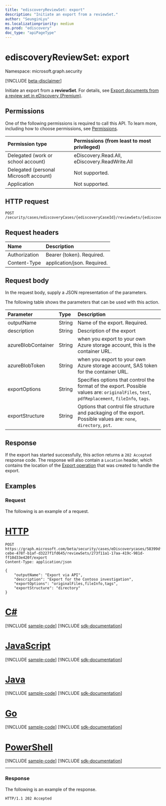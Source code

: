 ```yaml
---
title: "ediscoveryReviewSet: export"
description: "Initiate an export from a reviewSet."
author: "SeunginLyu"
ms.localizationpriority: medium
ms.prod: "ediscovery"
doc_type: "apiPageType"
---
```


# ediscoveryReviewSet: export
Namespace: microsoft.graph.security

[!INCLUDE [beta-disclaimer](../../includes/beta-disclaimer.md)]

Initiate an export from a **reviewSet**.  For details, see [Export documents from a review set in eDiscovery (Premium)](/microsoft-365/compliance/export-documents-from-review-set).


## Permissions
One of the following permissions is required to call this API. To learn more, including how to choose permissions, see [Permissions](/graph/permissions-reference).

|Permission type|Permissions (from least to most privileged)|
|:---|:---|
|Delegated (work or school account)|eDiscovery.Read.All, eDiscovery.ReadWrite.All|
|Delegated (personal Microsoft account)|Not supported.|
|Application|Not supported.|

## HTTP request

<!-- {
  "blockType": "ignored"
}
-->
``` http
POST /security/cases/ediscoveryCases/{ediscoveryCaseId}/reviewSets/{ediscoveryReviewSetId}/export
```

## Request headers
|Name|Description|
|:---|:---|
|Authorization|Bearer {token}. Required.|
|Content-Type|application/json. Required.|

## Request body
In the request body, supply a JSON representation of the parameters.

The following table shows the parameters that can be used with this action.

|Parameter|Type|Description|
|:---|:---|:---|
|outputName|String| Name of the export. Required. |
|description|String| Description of the export |
|azureBlobContainer|String| when you export to your own Azure storage account, this is the container URL. |
|azureBlobToken|String| when you export to your own Azure storage account, SAS token for the container URL. |
|exportOptions|String|Specifies options that control the format of the export. Possible values are: `originalFiles`, `text`, `pdfReplacement`, `fileInfo`, `tags`.|
|exportStructure|String| Options that control file structure and packaging of the export. Possible values are: `none`, `directory`, `pst`.|
## Response

If the export has started successfully, this action returns a `202 Accepted` response code. The response will also contain a `Location` header, which contains the location of the [Export operation](../resources/security-ediscoveryexportoperation.md) that was created to handle the export.

## Examples

### Request
The following is an example of a request.

# [HTTP](#tab/http)
<!-- {
  "blockType": "request",
  "name": "ediscoveryreviewsetthis.export"
}
-->
``` http
POST https://graph.microsoft.com/beta/security/cases/eDiscoverycases/58399dff-cebe-478f-b1af-d3227f1fd645/reviewSets/273f11a1-17aa-419c-981d-ff10d33e420f/export
Content-Type: application/json

{
    "outputName": "Export via API",
    "description": "Export for the Contoso investigation",
    "exportOptions": "originalFiles,fileInfo,tags",
    "exportStructure": "directory"
}
```
# [C#](#tab/csharp)
[!INCLUDE [sample-code](../includes/snippets/csharp/ediscoveryreviewsetthisexport-csharp-snippets.md)]
[!INCLUDE [sdk-documentation](../includes/snippets/snippets-sdk-documentation-link.md)]

# [JavaScript](#tab/javascript)
[!INCLUDE [sample-code](../includes/snippets/javascript/ediscoveryreviewsetthisexport-javascript-snippets.md)]
[!INCLUDE [sdk-documentation](../includes/snippets/snippets-sdk-documentation-link.md)]

# [Java](#tab/java)
[!INCLUDE [sample-code](../includes/snippets/java/ediscoveryreviewsetthisexport-java-snippets.md)]
[!INCLUDE [sdk-documentation](../includes/snippets/snippets-sdk-documentation-link.md)]

# [Go](#tab/go)
[!INCLUDE [sample-code](../includes/snippets/go/ediscoveryreviewsetthisexport-go-snippets.md)]
[!INCLUDE [sdk-documentation](../includes/snippets/snippets-sdk-documentation-link.md)]

# [PowerShell](#tab/powershell)
[!INCLUDE [sample-code](../includes/snippets/powershell/ediscoveryreviewsetthisexport-powershell-snippets.md)]
[!INCLUDE [sdk-documentation](../includes/snippets/snippets-sdk-documentation-link.md)]

---



### Response
The following is an example of the response.

<!-- {
  "blockType": "response",
  "truncated": true
}
-->
``` http
HTTP/1.1 202 Accepted
```

